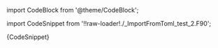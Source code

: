 import CodeBlock from '@theme/CodeBlock';

import CodeSnippet from '!!raw-loader!./_ImportFromToml_test_2.F90';

<CodeBlock language="fortran">{CodeSnippet}</CodeBlock>
